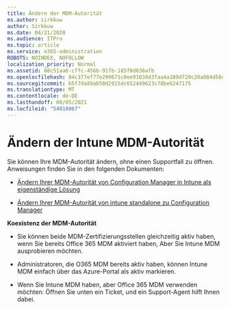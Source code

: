 ```yaml
---
title: Ändern der MDM-Autorität
ms.author: sirkkuw
author: Sirkkuw
ms.date: 04/21/2020
ms.audience: ITPro
ms.topic: article
ms.service: o365-administration
ROBOTS: NOINDEX, NOFOLLOW
localization_priority: Normal
ms.assetid: 08c51aa6-cffc-456b-91fb-185f0d636afb
ms.openlocfilehash: 84c377ef77e299671c0ee91838d3faa4a189d720c20a804d56d3323823b701c2
ms.sourcegitcommit: b5f7da89a650d2915dc652449623c78be6247175
ms.translationtype: MT
ms.contentlocale: de-DE
ms.lasthandoff: 08/05/2021
ms.locfileid: "54018067"
---
```

# <a name="change-intune-mdm-authority"></a>Ändern der Intune MDM-Autorität

Sie können Ihre MDM-Autorität ändern, ohne einen Supportfall zu öffnen. Anweisungen finden Sie in den folgenden Dokumenten:
  
- [Ändern Ihrer MDM-Autorität von Configuration Manager in Intune als eigenständige Lösung](https://docs.microsoft.com/configmgr/mdm/deploy-use/migrate-change-mdm-authority)
    
- [Ändern Ihrer MDM-Autorität von intune standalone zu Configuration Manager](https://docs.microsoft.com/configmgr/mdm/deploy-use/change-mdm-authority)
    
 **Koexistenz der MDM-Autorität**
  
- Sie können beide MDM-Zertifizierungsstellen gleichzeitig aktiv haben, wenn Sie bereits Office 365 MDM aktiviert haben, Aber Sie Intune MDM ausprobieren möchten.
    
- Administratoren, die O365 MDM bereits aktiv haben, können Intune MDM einfach über das Azure-Portal als aktiv markieren.
    
- Wenn Sie Intune MDM haben, aber Office 365 MDM verwenden möchten: Öffnen Sie unten ein Ticket, und ein Support-Agent hilft Ihnen dabei.
    

